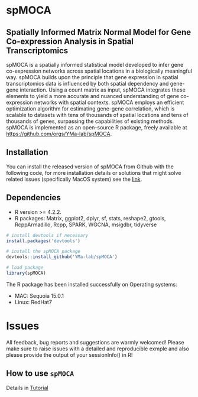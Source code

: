 # spMOCA

## Spatially Informed Matrix Normal Model for Gene Co-expression Analysis in Spatial Transcriptomics

spMOCA is a spatially informed statistical model developed to infer gene co-expression networks across spatial locations in a biologically meaningful way. spMOCA builds upon the principle that gene expression in spatial transcriptomics data is influenced by both spatial dependency and gene-gene interaction. Using a count matrix as input, spMOCA integrates these elements to yield a more accurate and nuanced understanding of gene co-expression networks with spatial contexts. spMOCA employs an efficient optimization algorithm for estimating gene-gene correlation, which is scalable to datasets with tens of thousands of spatial locations and tens of thousands of genes, surpassing the capabilities of existing methods. spMOCA is implemented as an open-source R package, freely available at https://github.com/orgs/YMa-lab/spMOCA.

Installation
------------
You can install the released version of spMOCA from Github with the following code, for more installation details or solutions that might solve related issues (specifically MacOS system) see the [link]().

## Dependencies 
* R version >= 4.2.2.
* R packages: Matrix, ggplot2, dplyr, sf, stats, reshape2, gtools, RcppArmadillo, Rcpp, SPARK, WGCNA, msigdbr, tidyverse

``` r
# install devtools if necessary
install.packages('devtools')

# install the spMOCA package
devtools::install_github('YMa-lab/spMOCA')

# load package
library(spMOCA)

```
The R package has been installed successfully on Operating systems: 
* MAC: Sequoia 15.0.1
* Linux: RedHat7

# Issues
All feedback, bug reports and suggestions are warmly welcomed! Please make sure to raise issues with a detailed and reproducible exmple and also please provide the output of your sessionInfo() in R! 


How to use `spMOCA`
-------------------
Details in [Tutorial](https://yma-lab.github.io/spMOCA/)

